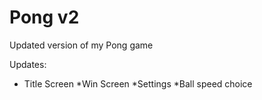 # Pong v2

Updated version of my Pong game

Updates:
* Title Screen
*Win Screen
*Settings
  *Ball speed choice
